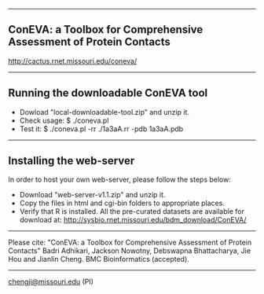 -------------------------------------------------------------------
ConEVA: a Toolbox for Comprehensive Assessment of Protein Contacts
-------------------------------------------------------------------
http://cactus.rnet.missouri.edu/coneva/

-------------------------------------------------------------------
Running the downloadable ConEVA tool
-------------------------------------------------------------------
 - Dowload "local-downloadable-tool.zip" and unzip it.
 - Check usage:
   $ ./coneva.pl
 - Test it:
   $ ./coneva.pl -rr ./1a3aA.rr -pdb 1a3aA.pdb

-------------------------------------------------------------------
Installing the web-server
-------------------------------------------------------------------
In order to host your own web-server, please follow the steps below:
 - Download "web-server-v1.1.zip" and unzip it.
 - Copy the files in html and cgi-bin folders to appropriate places.
 - Verify that R is installed.
All the pre-curated datasets are available for download at: http://sysbio.rnet.missouri.edu/bdm_download/ConEVA/ 

-------------------------------------------------------------------
Please cite:
"ConEVA: a Toolbox for Comprehensive Assessment of Protein Contacts"
Badri Adhikari, Jackson Nowotny, Debswapna Bhattacharya, Jie Hou and Jianlin Cheng. BMC Bioinformatics (accepted).

-------------------------------------------------------------------
chengji@missouri.edu (PI)
